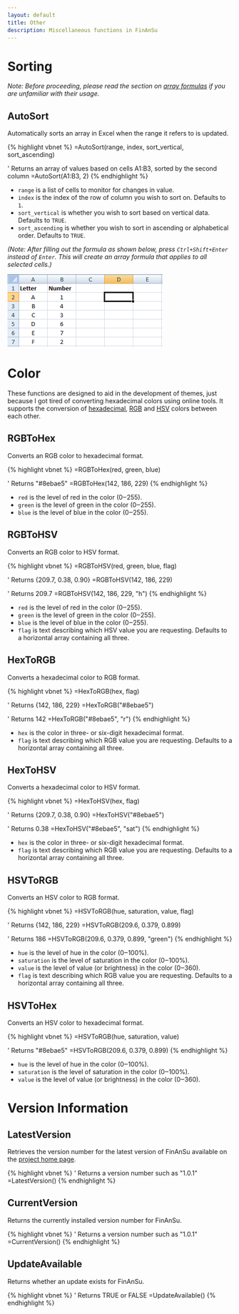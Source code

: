 ```yaml
---
layout: default
title: Other
description: Miscellaneous functions in FinAnSu
---
```


<a name="sorting">Sorting</a>
=============================

_Note: Before proceeding, please read the section on [array
formulas](faq#array_formulas) if you are unfamiliar with their usage._

AutoSort
--------

Automatically sorts an array in Excel when the range it refers to is updated.

{% highlight vbnet %}
=AutoSort(range, index, sort_vertical, sort_ascending)

' Returns an array of values based on cells A1:B3, sorted by the second column
=AutoSort(A1:B3, 2)
{% endhighlight %}

  * `range` is a list of cells to monitor for changes in value.
  * `index` is the index of the row of column you wish to sort on. Defaults to
    `1`.
  * `sort_vertical` is whether you wish to sort based on vertical data. Defaults
    to `TRUE`.
  * `sort_ascending` is whether you wish to sort in ascending or alphabetical
    order. Defaults to `TRUE`.

_(Note: After filling out the formula as shown below, press `Ctrl+Shift+Enter`
instead of `Enter`. This will create an array formula that applies to all
selected cells.)_

![Auto-sorting](img/autosort.gif)

Color
=====

These functions are designed to aid in the development of themes, just because
I got tired of converting hexadecimal colors using online tools. It supports
the conversion of [hexadecimal](http://en.wikipedia.org/wiki/Web_colors),
[RGB](http://en.wikipedia.org/wiki/RGB_color_model) and
[HSV](http://en.wikipedia.org/wiki/HSL_and_HSV) colors between each other.

RGBToHex
--------

Converts an RGB color to hexadecimal format.

{% highlight vbnet %}
=RGBToHex(red, green, blue)

' Returns "#8ebae5"
=RGBToHex(142, 186, 229)
{% endhighlight %}

  * `red` is the level of red in the color (0‒255).
  * `green` is the level of green in the color (0‒255).
  * `blue` is the level of blue in the color (0‒255).

RGBToHSV
--------

Converts an RGB color to HSV format.

{% highlight vbnet %}
=RGBToHSV(red, green, blue, flag)

' Returns {209.7, 0.38, 0.90}
=RGBToHSV(142, 186, 229)     

' Returns 209.7
=RGBToHSV(142, 186, 229, "h")
{% endhighlight %}

  * `red` is the level of red in the color (0‒255).
  * `green` is the level of green in the color (0‒255).
  * `blue` is the level of blue in the color (0‒255).
  * `flag` is text describing which HSV value you are requesting. Defaults to a
    horizontal array containing all three.

HexToRGB
--------

Converts a hexadecimal color to RGB format.

{% highlight vbnet %}
=HexToRGB(hex, flag)

' Returns {142, 186, 229}
=HexToRGB("#8ebae5")     

' Returns 142
=HexToRGB("#8ebae5", "r")
{% endhighlight %}

  * `hex` is the color in three- or six-digit hexadecimal format.
  * `flag` is text describing which RGB value you are requesting. Defaults to a
    horizontal array containing all three.

HexToHSV
--------

Converts a hexadecimal color to HSV format.

{% highlight vbnet %}
=HexToHSV(hex, flag)

' Returns {209.7, 0.38, 0.90}
=HexToHSV("#8ebae5")       

' Returns 0.38
=HexToHSV("#8ebae5", "sat")
{% endhighlight %}

  * `hex` is the color in three- or six-digit hexadecimal format.
  * `flag` is text describing which RGB value you are requesting. Defaults to a
    horizontal array containing all three.

HSVToRGB
--------

Converts an HSV color to RGB format.

{% highlight vbnet %}
=HSVToRGB(hue, saturation, value, flag)

' Returns {142, 186, 229}
=HSVToRGB(209.6, 0.379, 0.899)         

' Returns 186
=HSVToRGB(209.6, 0.379, 0.899, "green")
{% endhighlight %}

  * `hue` is the level of hue in the color (0‒100%).
  * `saturation` is the level of saturation in the color (0‒100%).
  * `value` is the level of value (or brightness) in the color (0‒360).
  * `flag` is text describing which RGB value you are requesting. Defaults to a
    horizontal array containing all three.

HSVToHex
--------

Converts an HSV color to hexadecimal format.

{% highlight vbnet %}
=HSVToRGB(hue, saturation, value)

' Returns "#8ebae5"
=HSVToRGB(209.6, 0.379, 0.899)
{% endhighlight %}

  * `hue` is the level of hue in the color (0‒100%).
  * `saturation` is the level of saturation in the color (0‒100%).
  * `value` is the level of value (or brightness) in the color (0‒360).

Version Information
===================

LatestVersion
-------------

Retrieves the version number for the latest version of FinAnSu available on the
[project home page](https://github.com/brymck/finansu).

{% highlight vbnet %}
' Returns a version number such as "1.0.1"
=LatestVersion()
{% endhighlight %}

CurrentVersion
--------------

Returns the currently installed version number for FinAnSu.

{% highlight vbnet %}
' Returns a version number such as "1.0.1"
=CurrentVersion()
{% endhighlight %}

UpdateAvailable
---------------

Returns whether an update exists for FinAnSu.

{% highlight vbnet %}
' Returns TRUE or FALSE
=UpdateAvailable()
{% endhighlight %}
